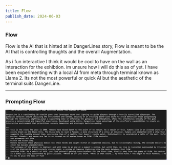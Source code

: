 ```yaml
---
title: Flow
publish_date: 2024-06-03
---
```



### Flow ###

Flow is the AI that is hinted at in DangerLines story, Flow is meant to be the AI that is controlling thoughts and the overall Augmentation.


As i fun interactive I think it would be cool to have on the wall as an interaction for the exhibtion. im unsure how i will do this as of yet. I have been experimenting with a local AI from meta through terminal known as Llama 2. Its not the most powerful or quick AI but the aesthetic of the terminal suits DangerLine.


---

### Prompting Flow ###

![Photo N/A](./img/FlowPrompt.png)